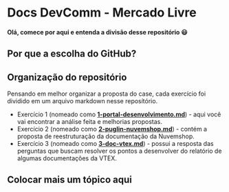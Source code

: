# Docs DevComm - Mercado Livre

#### Olá, comece por aqui e entenda a divisão desse repositório :smiley:


## Por que a escolha do GitHub? 



## Organização do repositório


Pensando em melhor organizar a proposta do case, cada exercício foi dividido em um arquivo markdown nesse reposítório.

- Exercício 1 (nomeado como **[1-portal-desenvolvimento.md](https://github.com/Sherillyn/case-devcommML/blob/main/1-portal-desenvolvimento.md)**) - aqui você vai encontrar a análise feita e melhorias propostas. 
- Exercício 2 (nomeado como **[2-puglin-nuvemshop.md](https://github.com/Sherillyn/case-devcommML/blob/main/2-puglin-nuvemshop.md)**) - contém a proposta de reestruturação da documentação da Nuvemshop.
- Exercício 3 (nomeado como **[3-doc-vtex.md](https://github.com/Sherillyn/case-devcommML/blob/main/3-doc-vtex.md)**) - possui a resposta das perguntas que buscam resolver os pontos a desenvolver do relatório de algumas documentações da VTEX.


## Colocar mais um tópico aqui
